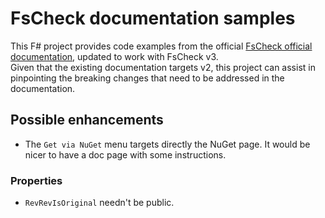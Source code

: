 # FsCheck documentation samples
This F# project provides code examples from the official [FsCheck
official documentation](https://fscheck.github.io/FsCheck/), updated
to work with FsCheck v3.  
Given that the existing documentation targets v2, this project can
assist in pinpointing the breaking changes that need to be addressed
in the documentation.


## Possible enhancements

* The `Get via NuGet` menu targets directly the NuGet page. It would
  be nicer to have a doc page with some instructions.

### Properties
* `RevRevIsOriginal` needn't be public.
